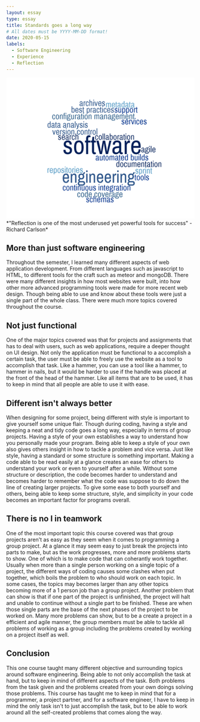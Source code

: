 ```yaml
---
layout: essay
type: essay
title: Standards goes a long way
# All dates must be YYYY-MM-DD format!
date: 2020-05-15
labels:
  - Software Engineering
  - Experience
  - Reflection
---
```


<img class="ui tiny right spaced image" src="../images/software.png">
*"Reflection is one of the most underused yet powerful tools for success" -Richard Carlson*

## More than just software engineering

Throughout the semester, I learned many different aspects of web application development. From different languages such as javascript to HTML, to different tools for the craft such as meteor and mongoDB. There were many different insights in how most websites were built, into how other more advanced programming tools were made for more recent web design. Though being able to use and know about these tools were just a single part of the whole class. There were much more topics covered throughout the course.  

## Not just functional

One of the major topics covered was that for projects and assignments that has to deal with users, such as web applications, require a deeper thought on UI design. Not only the application must be functional to a accomplish a certain task, the user must be able to freely use the website as a tool to accomplish that task. Like a hammer, you can use a tool like a hammer, to hammer in nails, but it would be harder to use if the handle was placed at the front of the head of the hammer. Like all items that are to be used, it has to keep in mind that all people are able to use it with ease. 

## Different isn't always better

When designing for some project, being different with style is important to give yourself some unique flair. Though during coding, having a style and keeping a neat and tidy code goes a long way, especially in terms of group projects. Having a style of your own establishes a way to understand how you personally made your program. Being able to keep a style of your own also gives others insight in how to tackle a problem and vice versa. Just like style, having a standard or some structure is something important. Making a code able to be read easily at a glance creates an ease for others to understand your work or even to yourself after a while. Without some structure or description, the code becomes harder to understand and becomes harder to remember what the code was suppose to do down the line of creating larger projects. To give some ease to both yourself and others, being able to keep some structure, style, and simplicity in your code becomes an important factor for programs overall.

## There is no I in teamwork

One of the most important topic this course covered was that group projects aren't as easy as they seem when it comes to programming a group project. At a glance it may seem easy to just break the projects into parts to make, but as the work progresses, more and more problems starts to show. One of which is to make code that can coherantly work together. Usually when more than a single person working on a single topic of a project, the different ways of coding causes some clashes when put together, which boils the problem to who should work on each topic. In some cases, the topics may becomes larger than any other topics becoming more of a 1 person job than a group project. Another problem that can show is that if one part of the project is unfinished, the project will halt and unable to continue without a single part to be finished. These are when those single parts are the base of the next phases of the project to be worked on. Many more problems can show, but to be a create a project in a efficient and agile manner, the group members must be able to tackle all problems of working as a group including the problems created by working on a project itself as well. 

## Conclusion

This one course taught many different objective and surrounding topics around software engineering. Being able to not only accomplish the task at hand, but to keep in mind of different aspects of the task. Both problems from the task given and the problems created from your own doings solving those problems. This course has taught me to keep in mind that for a programmer, a project partner, and for a software engineer, I have to keep in mind the only task isn't to just accomplish the task, but to be able to work around all the self-created problems that comes along the way.
